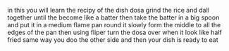 in this you will learn the recipy of the dish dosa
grind the rice and dall together until the become like a batter 
then take the batter in a big spoon and put it in a medium flame pan
round it slowly form the middle to all the edges of the pan 
then using fliper turn the dosa over when it look like half fried 
same way you doo the other side and then your dish is ready to eat